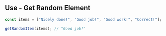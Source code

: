 ## Use - Get Random Element

```javascript
const items = ["Nicely done!", "Good job!", "Good work!", "Correct!"];

getRandomItem(items); // "Good job!"
```